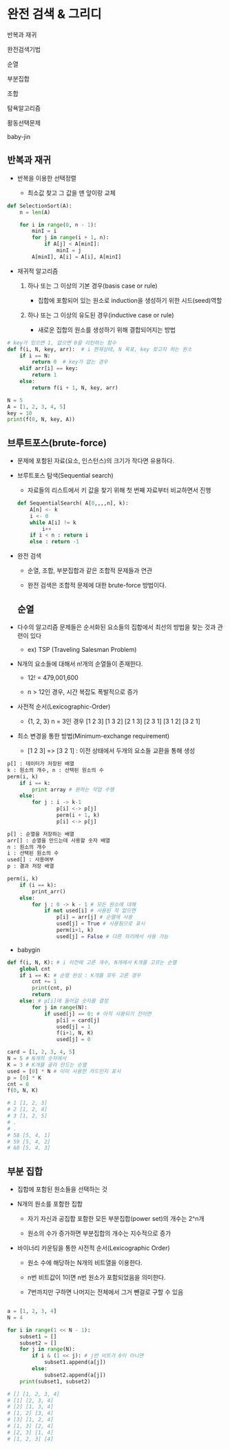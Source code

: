 # 완전 검색 & 그리디

반복과 재귀

완전검색기법

순열

부분집합

조합

탐욕알고리즘

활동선택문제

baby-jin

## 반복과 재귀

- 반복을 이용한 선택정렬
  
  - 최소값 찾고 그 값을 맨 앞이랑 교체

```python
def SelectionSort(A):
    n = len(A)

    for i in range(0, n - 1):
        minI = i
        for j in range(i + 1, n):
            if A[j] < A[minI]:
                minI = j
        A[minI], A[i] = A[i], A[minI]

```

- 재귀적 알고리즘
  
  1. 하나 또는 그 이상의 기본 경우(basis case or rule)
     
     - 집합에 포함되어 있는 원소로 induction을 생성하기 위한 시드(seed)역할
  
  2. 하나 또는 그 이상의 유도된 경우(inductive case or rule)
     
     - 새로운 집합의 원소를 생성하기 위해 결합되어지는 방법

```python
# key가 있으면 1, 없으면 0을 리턴하는 함수
def f(i, N, key, arr):  # i 현재상태, N 목표, key 찾고자 하는 원소
    if i == N:
        return 0  # key가 없는 경우
    elif arr[i] == key:
        return 1
    else:
        return f(i + 1, N, key, arr)

N = 5
A = [1, 2, 3, 4, 5]
key = 10
print(f(0, N, key, A))
```

## 브루트포스(brute-force)

- 문제에 포함된 자료(요소, 인스턴스)의 크기가 작다면 유용하다.

- 브루트포스 탐색(Sequential search) 
  
  - 자료들의 리스트에서 키 값을 찾기 위해 첫 번째 자료부터 비교하면서 진행
  
  ```python
  def SequentialSearch( A[0,,,,n], k):
      A[n] <- k 
      i <- 0
      while A[i] != k 
          i++
      if i < n : return i 
      else : return -1
  ```

- 완전 검색
  
  - 순열, 조합, 부분집합과 같은 조합적 문제들과 연관
  
  - 완전 검색은 조합적 문제에 대한  brute-force 방법이다.
  
  
  
  ## 순열

- 다수의 알고리즘 문제들은 순서화된 요소들의 집합에서 최선의 방법을 찾는 것과 관련이 있다
  
  -  ex) TSP (Traveling Salesman Problem)

- N개의 요소들에 대해서 n!개의 순열들이 존재한다.
  
  - 12! = 479,001,600
  
  - n > 12인 경우, 시간 복잡도 폭발적으로 증가

- 사전적 순서(Lexicographic-Order)
  
  - {1, 2, 3} n = 3인 경우 [1 2 3] [1 3 2] [2 1 3] [2 3 1] [3 1 2] [3 2 1]

- 최소 변경을 통한 방법(Minimum-exchange requirement)
  
  - [1 2 3] => [3 2 1] : 이전 상태에서 두개의 요소들 교환을 통해 생성

```python
p[] : 데이터가 저장된 배열
k : 원소의 개수, n : 선택된 원소의 수
perm(i, k)
    if i == k:
        print array # 원하는 작업 수행
    else:
        for j : i -> k-1
                p[i] <-> p[j]
                perm(i + 1, k)
                p[i] <-> p[j]
```

```python
p[] : 순열을 저장하는 배열
arr[] : 순열을 만드는데 사용할 숫자 배열
n : 원소의 개수
i : 선택된 원소의 수
used[] : 사용여부
p : 결과 저장 배열

perm(i, k)
    if (i == k):
        print_arr()
    else:
        for j : 0 -> k - 1 # 모든 원소에 대해
            if not used[i] # 사용된 적 없으면
                p[i] = arr[j] # 순열에 사용
                used[j] = True # 사용됨으로 표시
                perm(i+1, k)
                used[j] = False # 다른 자리에서 사용 가능
```

- babygin

```python
def f(i, N, K): # i 이전에 고른 개수, N개에서 K개를 고르는 순열
    global cnt
    if i == K: # 순열 완성 : K개를 모두 고른 경우
        cnt += 1
        print(cnt, p)
        return
    else: # p[i]에 들어갈 숫자를 결정
        for j in range(N):
            if used[j] == 0: # 아직 사용되기 전이면
                p[i] = card[j]
                used[j] = 1
                f(i+1, N, K)
                used[j] = 0

card = [1, 2, 3, 4, 5]
N = 5 # N개의 숫자에서
K = 3 # K개를 골라 만드는 순열
used = [0] * N # 이미 사용한 카드인지 표시
p = [0] * K
cnt = 0
f(0, N, K)

# 1 [1, 2, 3]
# 2 [1, 2, 4]
# 3 [1, 2, 5]
# .
# .
# 58 [5, 4, 1]
# 59 [5, 4, 2]
# 60 [5, 4, 3]
```

## 부분 집합

- 집합에 포함된 원소들을 선택하는 것

- N개의 원소를 포함한 집합
  
  - 자기 자신과 공집합 포함한 모든 부분집합(power set)의 개수는 2^n개
  
  - 원소의 수가 증가하면 부분집합의 개수는 지수적으로 증가

- 바이너리 카운팅을 통한 사전적 순서(Lexicographic Order)
  
  -  원소 수에 해당하는 N개의 비트열을 이용한다.
  
  - n번 비트값이 1이면 n번 원소가 포함되었음을 의미한다.
  
  - 7번까지만 구하면 나머지는 전체에서 그거 뺀걸로 구할 수 있음

<img title="" src="./imgsrc/binarycounting.png" alt="">

```python
a = [1, 2, 3, 4]
N = 4

for i in range(1 << N - 1):
    subset1 = []
    subset2 = []
    for j in range(N):
        if i & (1 << j): # j번 비트가 0이 아니면
            subset1.append(a[j])
        else:
            subset2.append(a[j])
    print(subset1, subset2)

# [] [1, 2, 3, 4]
# [1] [2, 3, 4]
# [2] [1, 3, 4]
# [1, 2] [3, 4]
# [3] [1, 2, 4]
# [1, 3] [2, 4]
# [2, 3] [1, 4]
# [1, 2, 3] [4]
```


